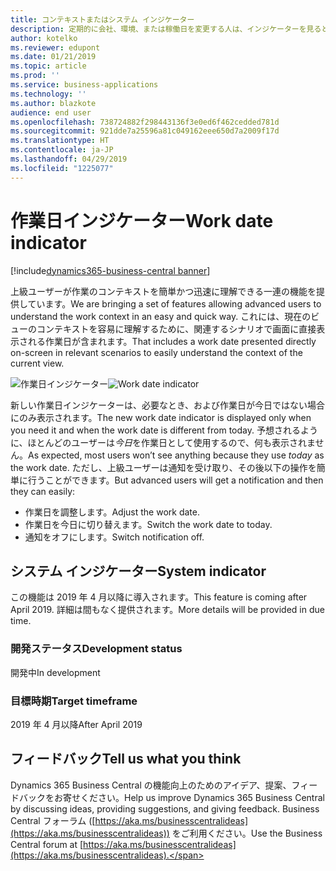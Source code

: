 ```yaml
---
title: コンテキストまたはシステム インジケーター
description: 定期的に会社、環境、または稼働日を変更する人は、インジケーターを見ると自分がどこにいるのかすぐにわかります。
author: kotelko
ms.reviewer: edupont
ms.date: 01/21/2019
ms.topic: article
ms.prod: ''
ms.service: business-applications
ms.technology: ''
ms.author: blazkote
audience: end user
ms.openlocfilehash: 738724882f298443136f3e0ed6f462cedded781d
ms.sourcegitcommit: 921dde7a25596a81c049162eee650d7a2009f17d
ms.translationtype: HT
ms.contentlocale: ja-JP
ms.lasthandoff: 04/29/2019
ms.locfileid: "1225077"
---
```

# <a name="work-date-indicator"></a><span data-ttu-id="2d75c-103">作業日インジケーター</span><span class="sxs-lookup"><span data-stu-id="2d75c-103">Work date indicator</span></span>
[!include[dynamics365-business-central banner](../includes/dynamics365-business-central.md)]

<span data-ttu-id="2d75c-104">上級ユーザーが作業のコンテキストを簡単かつ迅速に理解できる一連の機能を提供しています。</span><span class="sxs-lookup"><span data-stu-id="2d75c-104">We are bringing a set of features allowing advanced users to understand the work context in an easy and quick way.</span></span> <span data-ttu-id="2d75c-105">これには、現在のビューのコンテキストを容易に理解するために、関連するシナリオで画面に直接表示される作業日が含まれます。</span><span class="sxs-lookup"><span data-stu-id="2d75c-105">That includes a work date presented directly on-screen in relevant scenarios to easily understand the context of the current view.</span></span>

<span data-ttu-id="2d75c-106">![作業日インジケーター](media/workddate.png "作業日インジケーター")</span><span class="sxs-lookup"><span data-stu-id="2d75c-106">![Work date indicator](media/workddate.png "Work date indicator")</span></span>

<span data-ttu-id="2d75c-107">新しい作業日インジケーターは、必要なとき、および作業日が今日ではない場合にのみ表示されます。</span><span class="sxs-lookup"><span data-stu-id="2d75c-107">The new work date indicator is displayed only when you need it and when the work date is different from today.</span></span> <span data-ttu-id="2d75c-108">予想されるように、ほとんどのユーザーは*今日*を作業日として使用するので、何も表示されません。</span><span class="sxs-lookup"><span data-stu-id="2d75c-108">As expected, most users won’t see anything because they use *today* as the work date.</span></span> <span data-ttu-id="2d75c-109">ただし、上級ユーザーは通知を受け取り、その後以下の操作を簡単に行うことができます。</span><span class="sxs-lookup"><span data-stu-id="2d75c-109">But advanced users will get a notification and then they can easily:</span></span> 

- <span data-ttu-id="2d75c-110">作業日を調整します。</span><span class="sxs-lookup"><span data-stu-id="2d75c-110">Adjust the work date.</span></span>
- <span data-ttu-id="2d75c-111">作業日を今日に切り替えます。</span><span class="sxs-lookup"><span data-stu-id="2d75c-111">Switch the work date to today.</span></span>
- <span data-ttu-id="2d75c-112">通知をオフにします。</span><span class="sxs-lookup"><span data-stu-id="2d75c-112">Switch notification off.</span></span>

## <a name="system-indicator"></a><span data-ttu-id="2d75c-113">システム インジケーター</span><span class="sxs-lookup"><span data-stu-id="2d75c-113">System indicator</span></span>

<span data-ttu-id="2d75c-114">この機能は 2019 年 4 月以降に導入されます。</span><span class="sxs-lookup"><span data-stu-id="2d75c-114">This feature is coming after April 2019.</span></span> <span data-ttu-id="2d75c-115">詳細は間もなく提供されます。</span><span class="sxs-lookup"><span data-stu-id="2d75c-115">More details will be provided in due time.</span></span>

### <a name="development-status"></a><span data-ttu-id="2d75c-116">開発ステータス</span><span class="sxs-lookup"><span data-stu-id="2d75c-116">Development status</span></span>
<span data-ttu-id="2d75c-117">開発中</span><span class="sxs-lookup"><span data-stu-id="2d75c-117">In development</span></span>

### <a name="target-timeframe"></a><span data-ttu-id="2d75c-118">目標時期</span><span class="sxs-lookup"><span data-stu-id="2d75c-118">Target timeframe</span></span>
<span data-ttu-id="2d75c-119">2019 年 4 月以降</span><span class="sxs-lookup"><span data-stu-id="2d75c-119">After April 2019</span></span>


## <a name="tell-us-what-you-think"></a><span data-ttu-id="2d75c-120">フィードバック</span><span class="sxs-lookup"><span data-stu-id="2d75c-120">Tell us what you think</span></span>
<span data-ttu-id="2d75c-121">Dynamics 365 Business Central の機能向上のためのアイデア、提案、フィードバックをお寄せください。</span><span class="sxs-lookup"><span data-stu-id="2d75c-121">Help us improve Dynamics 365 Business Central by discussing ideas, providing suggestions, and giving feedback.</span></span> <span data-ttu-id="2d75c-122">Business Central フォーラム ([https://aka.ms/businesscentralideas](https://aka.ms/businesscentralideas)) をご利用ください。</span><span class="sxs-lookup"><span data-stu-id="2d75c-122">Use the Business Central forum at [https://aka.ms/businesscentralideas](https://aka.ms/businesscentralideas).</span></span>

